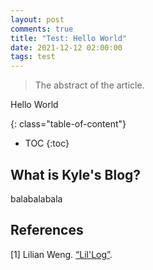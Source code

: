```yaml
---
layout: post
comments: true
title: "Test: Hello World"
date: 2021-12-12 02:00:00
tags: test
---
```



> The abstract of the article.

<!--more-->

Hello World

{: class="table-of-content"}
* TOC
{:toc}


## What is Kyle's Blog?

balabalabala

## References

[1] Lilian Weng. [“Lil'Log”](https://lilianweng.github.io/lil-log/).
